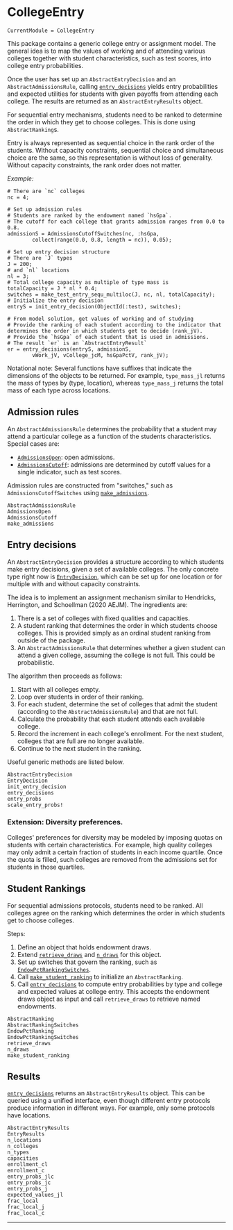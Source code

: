 # CollegeEntry

```@meta
CurrentModule = CollegeEntry
```

This package contains a generic college entry or assignment model. The general idea is to map the values of working and of attending various colleges together with student characteristics, such as test scores, into college entry probabilities.

Once the user has set up an `AbstractEntryDecision` and an `AbstractAdmissionsRule`, calling [`entry_decisions`](@ref) yields entry probabilities and expected utilities for students with given payoffs from attending each college. The results are returned as an `AbstractEntryResults` object.

For sequential entry mechanisms, students need to be ranked to determine the order in which they get to choose colleges. This is done using `AbstractRanking`s.

Entry is always represented as sequential choice in the rank order of the students. Without capacity constraints, sequential choice and simultaneous choice are the same, so this representation is without loss of generality. Without capacity constraints, the rank order does not matter.

*Example:*

```
# There are `nc` colleges
nc = 4;

# Set up admission rules
# Students are ranked by the endowment named `hsGpa`.
# The cutoff for each college that grants admission ranges from 0.0 to 0.8.
admissionS = AdmissionsCutoffSwitches(nc, :hsGpa, 
        collect(range(0.0, 0.8, length = nc)), 0.05);

# Set up entry decision structure
# There are `J` types
J = 200;
# and `nl` locations
nl = 3;
# Total college capacity as multiple of type mass is
totalCapacity = J * nl * 0.4;
switches = make_test_entry_sequ_multiloc(J, nc, nl, totalCapacity);
# Initialize the entry decision
entryS = init_entry_decision(ObjectId(:test), switches);

# From model solution, get values of working and of studying
# Provide the ranking of each student according to the indicator that determines the order in which students get to decide (rank_jV).
# Provide the `hsGpa` of each student that is used in admissions.
# The result `er` is an `AbstractEntryResult`
er = entry_decisions(entryS, admissionS,
        vWork_jV, vCollege_jcM, hsGpaPctV, rank_jV);
```

Notational note: Several functions have suffixes that indicate the dimensions of the objects to be returned. For example, `type_mass_jl` returns the mass of types by (type, location), whereas `type_mass_j` returns the total mass of each type across locations.

## Admission rules

An `AbstractAdmissionsRule` determines the probability that a student may attend a particular college as a function of the students characteristics. Special cases are:

* [`AdmissionsOpen`](@ref): open admissions.
* [`AdmissionsCutoff`](@ref): admissions are determined by cutoff values for a single indicator, such as test scores.

Admission rules are constructed from "switches," such as `AdmissionsCutoffSwitches` using [`make_admissions`](@ref).

```@docs
AbstractAdmissionsRule
AdmissionsOpen
AdmissionsCutoff
make_admissions
```

## Entry decisions

An `AbstractEntryDecision` provides a structure according to which students make entry decisions, given a set of available colleges. The only concrete type right now is [`EntryDecision`](@ref), which can be set up for one location or for multiple with and without capacity constraints.

The idea is to implement an assignment mechanism similar to Hendricks, Herrington, and Schoellman (2020 AEJM). The ingredients are:

1. There is a set of colleges with fixed qualities and capacities.
2. A student ranking that determines the order in which students choose colleges. This is provided simply as an ordinal student ranking from outside of the package.
3. An `AbstractAdmissionsRule` that determines whether a given student can attend a given college, assuming the college is not full. This could be probabilistic.

The algorithm then proceeds as follows:

1. Start with all colleges empty.
2. Loop over students in order of their ranking.
3. For each student, determine the set of colleges that admit the student (according to the `AbstractAdmissionsRule`) and that are not full.
4. Calculate the probability that each student attends each available college.
5. Record the increment in each college's enrollment. For the next student, colleges that are full are no longer available.
6. Continue to the next student in the ranking.

Useful generic methods are listed below.


```@docs
AbstractEntryDecision
EntryDecision
init_entry_decision
entry_decisions
entry_probs
scale_entry_probs!
```

### Extension: Diversity preferences.

Colleges' preferences for diversity may be modeled by imposing quotas on students with certain characteristics. For example, high quality colleges may only admit a certain fraction of students in each income quartile. Once the quota is filled, such colleges are removed from the admissions set for students in those quartiles.

## Student Rankings

For sequential admissions protocols, students need to be ranked. All colleges agree on the ranking which determines the order in which students get to choose colleges.

Steps:

1. Define an object that holds endowment draws.
2. Extend [`retrieve_draws`](@ref) and [`n_draws`](@ref) for this object. 
3. Set up switches that govern the ranking, such as [`EndowPctRankingSwitches`](@ref).
4. Call [`make_student_ranking`](@ref) to initialize an `AbstractRanking`.
5. Call [`entry_decisions`](@ref) to compute entry probabilities by type and college and expected values at college entry. This accepts the endowment draws object as input and call `retrieve_draws` to retrieve named endowments.

```@docs
AbstractRanking
AbstractRankingSwitches
EndowPctRanking
EndowPctRankingSwitches
retrieve_draws
n_draws
make_student_ranking
```

## Results

[`entry_decisions`](@ref) returns an `AbstractEntryResults` object. This can be queried using a unified interface, even though different entry protocols produce information in different ways. For example, only some protocols have locations.

```@docs
AbstractEntryResults
EntryResults
n_locations
n_colleges
n_types
capacities
enrollment_cl
enrollment_c
entry_probs_jlc
entry_probs_jc
entry_probs_j
expected_values_jl
frac_local
frac_local_j
frac_local_c
```

-----------